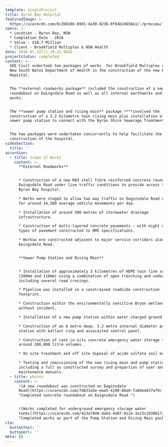 ```yaml
---
template: SingleProject
title: Byron Bay Hospital
featuredImage: >-
  https://ucarecdn.com/6c2b8266-69d1-4a30-8236-0f84b24656e1/-/preview/-/enhance/50/
specs: |-
  * Location - Byron Bay, NSW
  * Completion Date - 2016
  * Value - $10.7 Million
  * Client - Brookfield Multiplex & NSW Health
date: 2016-01-31T21:19:22.084Z
projectstatus: completed
content: >-
  SEE Civil undertook two packages of works  for Brookfield Multiplex and the
  New South Wales Department of Health in the construction of the new Byron Bay
  Hopsital. 


  The **external roadworks package** included the construction of a new concrete
  roundabout on Ewingsdale Road as well as all internal earthworks and civil
  works. 


  The **sewer pump station and rising main** package ****involved the
  construction of a 3.2 kilometre twin rising main plus installation of a new
  sewer pump station to connect with the Byron Shire Sewerage Treatment Plant. 


  The two packages were undertaken concurrently to help facilitate the ongoing
  construction of the hospital.
videoSection:
  title: ''
accordion:
  - title: Scope of Works
    content: >-
      **External Roadworks**


      * Construction of a new R83 stell fibre reinforced concrete roundabout on
      Ewingsdale Road under live traffic conditions to provide access to the new
      Byron Bay hospital. 

      * Works were staged to allow two way traffic on Ewginsdale Road catering
      for around 14,500 average vehicle movements per day. 

      * Installation of around 500 metres of stormwater drainage
      infrastructure. 

      * Construction of multi-layered concrete pavements - with eight different
      types of pavement constructed to RMS specifications. 

      * Worksw ere constructed adjacent to major service corridors along
      Ewingsdale Road. 


      **Sewer Pump Station and Rising Main**


      * Installation of approximately 3 kilometres of HDPE twin line sewer
      (280mm and 110mm) using a combination of open trenching and under boring.
      including several road crosings. 

      * Pipeline was installed in a constrained roadside construction
      footprint. 

      * Construction within the environmentally sensitive Bryon wetlands area
      without incident. 

      * Installation of a new pump station within water charged ground. 

      * Construction of an 8 metre deep, 3.2 metre internal diameter pump
      station with ballast ring and assocaited control panel. 

      * Construction of cast in-situ concrete emergency water storage tanks of
      around 200,000 litre volumes. 

      * On site treatment and off site diposal of acide sulfate soil material. 

      * Testing and comissioning of the new rising main and pump station
      including a full as constructed survey and prepartion of user and
      maintenance manuals.
  - title: photos
    content: >-
      ![A new roundabout was constructed on Ewginsdale
      Road](https://ucarecdn.com/7d831a5e-eaa5-4100-8be6-fa8de4d37af9/
      "Completed concrete roundabout on Ewignsdale Road ")


      ![Works completed for underground emergency storage water
      tanks](https://ucarecdn.com/423a7840-dab3-4487-812e-3e23c2930617/
      "Completed works as part of the Pump Station and Rising Main package ")
cta:
  buttonText: ''
  buttonUrl: ''
meta: {}
---
```


